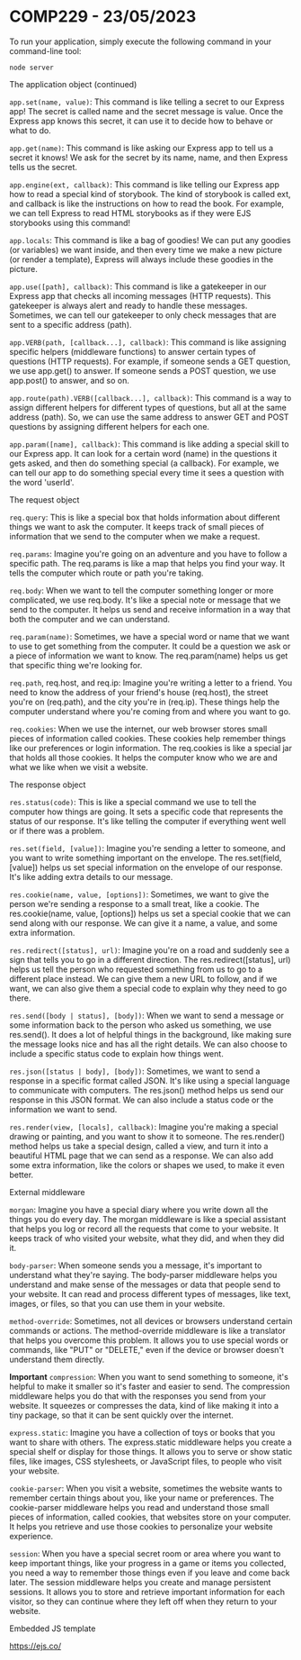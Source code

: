 # COMP229 - 23/05/2023

To run your application, simply execute the following
command in your command-line tool:

`node server`

The application object (continued)

`app.set(name, value)`: This command is like telling a secret to our Express app! The secret is called name and the secret message is value. Once the Express app knows this secret, it can use it to decide how to behave or what to do.

`app.get(name)`: This command is like asking our Express app to tell us a secret it knows! We ask for the secret by its name, name, and then Express tells us the secret.

`app.engine(ext, callback)`: This command is like telling our Express app how to read a special kind of storybook. The kind of storybook is called ext, and callback is like the instructions on how to read the book. For example, we can tell Express to read HTML storybooks as if they were EJS storybooks using this command!

`app.locals`: This command is like a bag of goodies! We can put any goodies (or variables) we want inside, and then every time we make a new picture (or render a template), Express will always include these goodies in the picture.

`app.use([path], callback)`: This command is like a gatekeeper in our Express app that checks all incoming messages (HTTP requests). This gatekeeper is always alert and ready to handle these messages. Sometimes, we can tell our gatekeeper to only check messages that are sent to a specific address (path).

`app.VERB(path, [callback...], callback)`: This command is like assigning specific helpers (middleware functions) to answer certain types of questions (HTTP requests). For example, if someone sends a GET question, we use app.get() to answer. If someone sends a POST question, we use app.post() to answer, and so on.

`app.route(path).VERB([callback...], callback)`: This command is a way to assign different helpers for different types of questions, but all at the same address (path). So, we can use the same address to answer GET and POST questions by assigning different helpers for each one.

`app.param([name], callback)`: This command is like adding a special skill to our Express app. It can look for a certain word (name) in the questions it gets asked, and then do something special (a callback). For example, we can tell our app to do something special every time it sees a question with the word 'userId'.

The request object

`req.query`: This is like a special box that holds information about different things we want to ask the computer. It keeps track of small pieces of information that we send to the computer when we make a request.

`req.params`: Imagine you're going on an adventure and you have to follow a specific path. The req.params is like a map that helps you find your way. It tells the computer which route or path you're taking.

`req.body`: When we want to tell the computer something longer or more complicated, we use req.body. It's like a special note or message that we send to the computer. It helps us send and receive information in a way that both the computer and we can understand.

`req.param(name)`: Sometimes, we have a special word or name that we want to use to get something from the computer. It could be a question we ask or a piece of information we want to know. The req.param(name) helps us get that specific thing we're looking for.

`req.path`, req.host, and req.ip: Imagine you're writing a letter to a friend. You need to know the address of your friend's house (req.host), the street you're on (req.path), and the city you're in (req.ip). These things help the computer understand where you're coming from and where you want to go.

`req.cookies`: When we use the internet, our web browser stores small pieces of information called cookies. These cookies help remember things like our preferences or login information. The req.cookies is like a special jar that holds all those cookies. It helps the computer know who we are and what we like when we visit a website.

The response object

`res.status(code)`: This is like a special command we use to tell the computer how things are going. It sets a specific code that represents the status of our response. It's like telling the computer if everything went well or if there was a problem.

`res.set(field, [value])`: Imagine you're sending a letter to someone, and you want to write something important on the envelope. The res.set(field, [value]) helps us set special information on the envelope of our response. It's like adding extra details to our message.

`res.cookie(name, value, [options])`: Sometimes, we want to give the person we're sending a response to a small treat, like a cookie. The res.cookie(name, value, [options]) helps us set a special cookie that we can send along with our response. We can give it a name, a value, and some extra information.

`res.redirect([status], url)`: Imagine you're on a road and suddenly see a sign that tells you to go in a different direction. The res.redirect([status], url) helps us tell the person who requested something from us to go to a different place instead. We can give them a new URL to follow, and if we want, we can also give them a special code to explain why they need to go there.

`res.send([body | status], [body])`: When we want to send a message or some information back to the person who asked us something, we use res.send(). It does a lot of helpful things in the background, like making sure the message looks nice and has all the right details. We can also choose to include a specific status code to explain how things went.

`res.json([status | body], [body])`: Sometimes, we want to send a response in a specific format called JSON. It's like using a special language to communicate with computers. The res.json() method helps us send our response in this JSON format. We can also include a status code or the information we want to send.

`res.render(view, [locals], callback)`: Imagine you're making a special drawing or painting, and you want to show it to someone. The res.render() method helps us take a special design, called a view, and turn it into a beautiful HTML page that we can send as a response. We can also add some extra information, like the colors or shapes we used, to make it even better.

External middleware

`morgan`: Imagine you have a special diary where you write down all the things you do every day. The morgan middleware is like a special assistant that helps you log or record all the requests that come to your website. It keeps track of who visited your website, what they did, and when they did it.

`body-parser`: When someone sends you a message, it's important to understand what they're saying. The body-parser middleware helps you understand and make sense of the messages or data that people send to your website. It can read and process different types of messages, like text, images, or files, so that you can use them in your website.

`method-override`: Sometimes, not all devices or browsers understand certain commands or actions. The method-override middleware is like a translator that helps you overcome this problem. It allows you to use special words or commands, like "PUT" or "DELETE," even if the device or browser doesn't understand them directly.

**Important** `compression`: When you want to send something to someone, it's helpful to make it smaller so it's faster and easier to send. The compression middleware helps you do that with the responses you send from your website. It squeezes or compresses the data, kind of like making it into a tiny package, so that it can be sent quickly over the internet.

`express.static`: Imagine you have a collection of toys or books that you want to share with others. The express.static middleware helps you create a special shelf or display for those things. It allows you to serve or show static files, like images, CSS stylesheets, or JavaScript files, to people who visit your website.

`cookie-parser`: When you visit a website, sometimes the website wants to remember certain things about you, like your name or preferences. The cookie-parser middleware helps you read and understand those small pieces of information, called cookies, that websites store on your computer. It helps you retrieve and use those cookies to personalize your website experience.

`session`: When you have a special secret room or area where you want to keep important things, like your progress in a game or items you collected, you need a way to remember those things even if you leave and come back later. The session middleware helps you create and manage persistent sessions. It allows you to store and retrieve important information for each visitor, so they can continue where they left off when they return to your website.

Embedded JS template

https://ejs.co/
